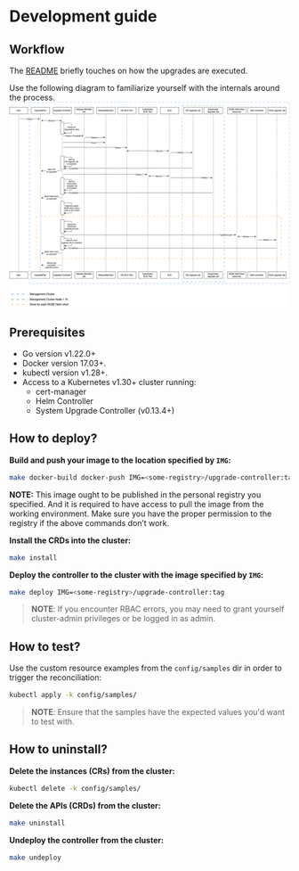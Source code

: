 # Development guide

## Workflow

The [README](../README.md#workflow) briefly touches on how the upgrades are executed.

Use the following diagram to familiarize yourself with the internals around the process.
![workflow](workflow-diagram.png)

## Prerequisites
- Go version v1.22.0+
- Docker version 17.03+.
- kubectl version v1.28+.
- Access to a Kubernetes v1.30+ cluster running:
  - cert-manager
  - Helm Controller
  - System Upgrade Controller (v0.13.4+)

## How to deploy?

**Build and push your image to the location specified by `IMG`:**

```sh
make docker-build docker-push IMG=<some-registry>/upgrade-controller:tag
```

**NOTE:** This image ought to be published in the personal registry you specified.
And it is required to have access to pull the image from the working environment.
Make sure you have the proper permission to the registry if the above commands don’t work.

**Install the CRDs into the cluster:**

```sh
make install
```

**Deploy the controller to the cluster with the image specified by `IMG`:**

```sh
make deploy IMG=<some-registry>/upgrade-controller:tag
```

> **NOTE**: If you encounter RBAC errors, you may need to grant yourself cluster-admin
privileges or be logged in as admin.

## How to test?

Use the custom resource examples from the `config/samples` dir in order to trigger the reconciliation:

```sh
kubectl apply -k config/samples/
```

>**NOTE**: Ensure that the samples have the expected values you'd want to test with.

## How to uninstall?

**Delete the instances (CRs) from the cluster:**

```sh
kubectl delete -k config/samples/
```

**Delete the APIs (CRDs) from the cluster:**

```sh
make uninstall
```

**Undeploy the controller from the cluster:**

```sh
make undeploy
```
